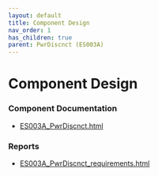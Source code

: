 ```yaml
---
layout: default
title: Component Design
nav_order: 1
has_children: true
parent: PwrDiscnct (ES003A)
---
```

# Component Design
### Component Documentation

- [ES003A_PwrDiscnct.html](Doc/ES003A_PwrDiscnct.html)

### Reports

- [ES003A_PwrDiscnct_requirements.html](Reports/ES003A_PwrDiscnct_requirements.html)


